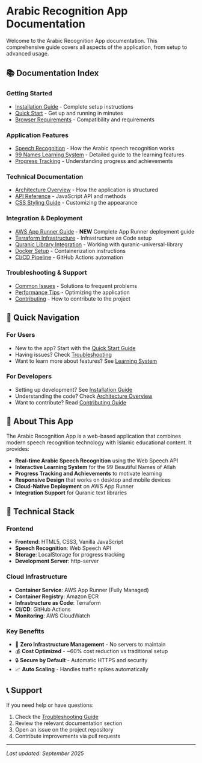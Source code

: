 # Arabic Recognition App Documentation

Welcome to the Arabic Recognition App documentation. This comprehensive guide covers all aspects of the application, from setup to advanced usage.

## 📚 Documentation Index

### Getting Started
- [Installation Guide](./installation.md) - Complete setup instructions
- [Quick Start](./quick-start.md) - Get up and running in minutes
- [Browser Requirements](./browser-requirements.md) - Compatibility and requirements

### Application Features
- [Speech Recognition](./speech-recognition.md) - How the Arabic speech recognition works
- [99 Names Learning System](./learning-system.md) - Detailed guide to the learning features
- [Progress Tracking](./progress-tracking.md) - Understanding progress and achievements

### Technical Documentation
- [Architecture Overview](./architecture.md) - How the application is structured
- [API Reference](./api-reference.md) - JavaScript API and methods
- [CSS Styling Guide](./styling-guide.md) - Customizing the appearance

### Integration & Deployment
- [AWS App Runner Guide](./aws-apprunner.md) - **NEW** Complete App Runner deployment guide
- [Terraform Infrastructure](./terraform-inf.md) - Infrastructure as Code setup
- [Quranic Library Integration](./quranic-integration.md) - Working with quranic-universal-library
- [Docker Setup](./docker.md) - Containerization instructions
- [CI/CD Pipeline](./pipeline-summary.md) - GitHub Actions automation

### Troubleshooting & Support
- [Common Issues](./troubleshooting.md) - Solutions to frequent problems
- [Performance Tips](./performance.md) - Optimizing the application
- [Contributing](./contributing.md) - How to contribute to the project

## 🚀 Quick Navigation

### For Users
- New to the app? Start with the [Quick Start Guide](./quick-start.md)
- Having issues? Check [Troubleshooting](./troubleshooting.md)
- Want to learn more about features? See [Learning System](./learning-system.md)

### For Developers
- Setting up development? See [Installation Guide](./installation.md)
- Understanding the code? Check [Architecture Overview](./architecture.md)
- Want to contribute? Read [Contributing Guide](./contributing.md)

## 📖 About This App

The Arabic Recognition App is a web-based application that combines modern speech recognition technology with Islamic educational content. It provides:

- **Real-time Arabic Speech Recognition** using the Web Speech API
- **Interactive Learning System** for the 99 Beautiful Names of Allah
- **Progress Tracking and Achievements** to motivate learning
- **Responsive Design** that works on desktop and mobile devices
- **Cloud-Native Deployment** on AWS App Runner
- **Integration Support** for Quranic text libraries

## 🔧 Technical Stack

### Frontend
- **Frontend**: HTML5, CSS3, Vanilla JavaScript
- **Speech Recognition**: Web Speech API
- **Storage**: LocalStorage for progress tracking
- **Development Server**: http-server

### Cloud Infrastructure
- **Container Service**: AWS App Runner (Fully Managed)
- **Container Registry**: Amazon ECR
- **Infrastructure as Code**: Terraform
- **CI/CD**: GitHub Actions
- **Monitoring**: AWS CloudWatch

### Key Benefits
- 🚀 **Zero Infrastructure Management** - No servers to maintain
- 💰 **Cost Optimized** - ~60% cost reduction vs traditional setup
- 🔒 **Secure by Default** - Automatic HTTPS and security
- 📈 **Auto Scaling** - Handles traffic spikes automatically

## 📞 Support

If you need help or have questions:

1. Check the [Troubleshooting Guide](./troubleshooting.md)
2. Review the relevant documentation section
3. Open an issue on the project repository
4. Contribute improvements via pull requests

---

*Last updated: September 2025*
